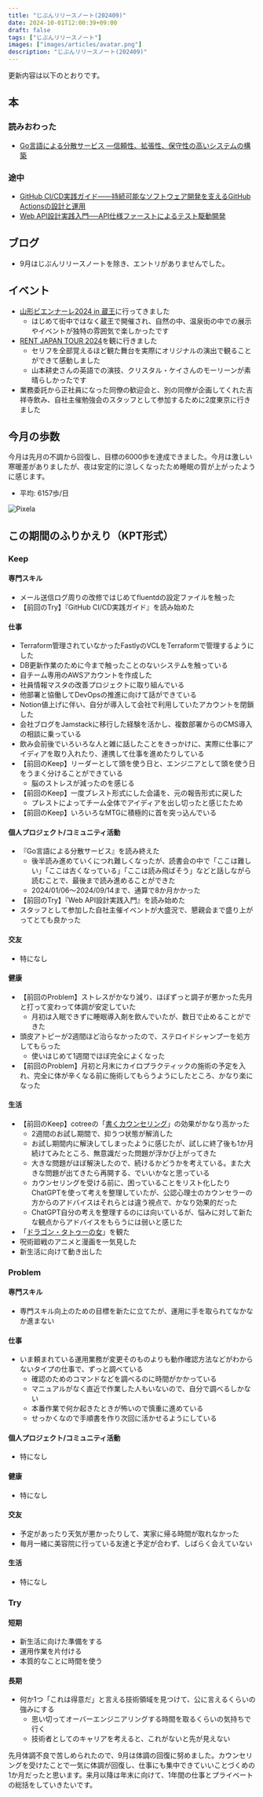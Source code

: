 ```yaml
---
title: "じぶんリリースノート(202409)"
date: 2024-10-01T12:00:39+09:00
draft: false
tags: ["じぶんリリースノート"]
images: ["images/articles/avatar.png"]
description: "じぶんリリースノート(202409)"
---
```


更新内容は以下のとおりです。

## 本

### 読みおわった

- [Go言語による分散サービス ―信頼性、拡張性、保守性の高いシステムの構築](https://bookmeter.com/books/19985796)

### 途中

- [GitHub CI/CD実践ガイド――持続可能なソフトウェア開発を支えるGitHub Actionsの設計と運用](https://bookmeter.com/books/21908476)
- [Web API設計実践入門──API仕様ファーストによるテスト駆動開発 ](https://bookmeter.com/books/22005046)

## ブログ

- 9月はじぶんリリースノートを除き、エントリがありませんでした。

## イベント

- [山形ビエンナーレ2024 in 蔵王](https://biennale.tuad.ac.jp/)に行ってきました
  - はじめて街中ではなく蔵王で開催され、自然の中、温泉街の中での展示やイベントが独特の雰囲気で楽しかったです
- [RENT JAPAN TOUR 2024](https://rent2024.jp/)を観に行きました
  - セリフを全部覚えるほど観た舞台を実際にオリジナルの演出で観ることができて感動しました
  - 山本耕史さんの英語での演技、クリスタル・ケイさんのモーリーンが素晴らしかったです
- 業務委託から正社員になった同僚の歓迎会と、別の同僚が企画してくれた吉祥寺飲み、自社主催勉強会のスタッフとして参加するために2度東京に行きました

## 今月の歩数

今月は先月の不調から回復し、目標の6000歩を達成できました。今月は激しい寒暖差がありましたが、夜は安定的に涼しくなったため睡眠の質が上がったように感じます。

- 平均: 6157歩/日

![Pixela](https://pixe.la/v1/users/mom0tomo/graphs/pedometer)

## この期間のふりかえり（KPT形式）

### Keep

#### 専門スキル

- メール送信ログ周りの改修ではじめてfluentdの設定ファイルを触った
- 【前回のTry】『GitHub CI/CD実践ガイド』を読み始めた

#### 仕事

- Terraform管理されていなかったFastlyのVCLをTerraformで管理するようにした
- DB更新作業のために今まで触ったことのないシステムを触っている
- 自チーム専用のAWSアカウントを作成した
- 社員情報マスタの改善プロジェクトに取り組んでいる
- 他部署と協働してDevOpsの推進に向けて話ができている
- Notion値上げに伴い、自分が導入して会社で利用していたアカウントを閉鎖した
- 会社ブログをJamstackに移行した経験を活かし、複数部署からのCMS導入の相談に乗っている
- 飲み会前後でいろいろな人と雑に話したことをきっかけに、実際に仕事にアイディアを取り入れたり、連携して仕事を進めたりしている
- 【前回のKeep】リーダーとして頭を使う日と、エンジニアとして頭を使う日をうまく分けることができている
  - 脳のストレスが減ったのを感じる
- 【前回のKeep】一度ブレスト形式にした会議を、元の報告形式に戻した
  - プレストによってチーム全体でアイディアを出し切ったと感じたため
- 【前回のKeep】いろいろなMTGに積極的に首を突っ込んでいる

#### 個人プロジェクト/コミュニティ活動

- 『Go言語による分散サービス』を読み終えた
  - 後半読み進めていくにつれ難しくなったが、読書会の中で「ここは難しい」「ここは古くなっている」「ここは読み飛ばそう」などと話しながら読むことで、最後まで読み進めることができた
  - 2024/01/06〜2024/09/14まで、通算で8か月かかった
- 【前回のTry】『Web API設計実践入門』を読み始めた
- スタッフとして参加した自社主催イベントが大盛況で、懇親会まで盛り上がってとても良かった

#### 交友

- 特になし

#### 健康

- 【前回のProblem】ストレスがかなり減り、ほぼずっと調子が悪かった先月と打って変わって体調が安定していた
  - 月初は入眠できずに睡眠導入剤を飲んでいたが、数日で止めることができた
- 頭皮アトピーが2週間ほど治らなかったので、ステロイドシャンプーを処方してもらった
  - 使いはじめて1週間でほぼ完全によくなった
- 【前回のProblem】月初と月末にカイロプラクティックの施術の予定を入れ、完全に体が辛くなる前に施術してもらうようにしたところ、かなり楽になった
  
#### 生活

- 【前回のKeep】cotreeの「[書くカウンセリング](https://cotree.jp/lp/message_counseling)」の効果がかなり高かった
  - 2週間のお試し期間で、抑うつ状態が解消した
  - お試し期間内に解決してしまったように感じたが、試しに終了後も1か月続けてみたところ、無意識だった問題が浮かび上がってきた
  - 大きな問題がほぼ解決したので、続けるかどうかを考えている。また大きな問題が出てきたら再開する、でいいかなと思っている
  - カウンセリングを受ける前に、困っていることをリスト化したりChatGPTを使って考えを整理していたが、公認心理士のカウンセラーの方からのアドバイスはそれらとは違う視点で、かなり効果的だった
  - ChatGPT自分の考えを整理するのには向いているが、悩みに対して新たな観点からアドバイスをもらうには弱いと感じた
- 「[ドラゴン・タトゥーの女](https://www.sonypictures.jp/he/937950)」を観た
- 呪術廻戦のアニメと漫画を一気見した
- 新生活に向けて動き出した

### Problem

#### 専門スキル

- 専門スキル向上のための目標を新たに立てたが、運用に手を取られてなかなか進まない

#### 仕事

- いま頼まれている運用業務が変更そのものよりも動作確認方法などがわからないタイプの仕事で、ずっと調べている
  - 確認のためのコマンドなどを調べるのに時間がかかっている
  - マニュアルがなく直近で作業した人もいないので、自分で調べるしかない
  - 本番作業で何か起きたときが怖いので慎重に進めている
  - せっかくなので手順書を作り次回に活かせるようにしている

#### 個人プロジェクト/コミュニティ活動

- 特になし

#### 健康

- 特になし

#### 交友

- 予定があったり天気が悪かったりして、実家に帰る時間が取れなかった
- 毎月一緒に美容院に行っている友達と予定が合わず、しばらく会えていない

#### 生活

- 特になし

### Try

#### 短期

- 新生活に向けた準備をする
- 運用作業を片付ける
- 本質的なことに時間を使う

#### 長期

- 何か1つ「これは得意だ」と言える技術領域を見つけて、公に言えるくらいの強みにする
  - 思い切ってオーバーエンジニアリングする時間を取るくらいの気持ちで行く
  - 技術者としてのキャリアを考えると、これがないと先が見えない

先月体調不良で苦しめられたので、9月は体調の回復に努めました。カウンセリングを受けたことで一気に体調が回復し、仕事にも集中できていいことづくめの1か月だったと思います。来月以降は年末に向けて、1年間の仕事とプライベートの総括をしていきたいです。

